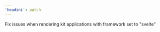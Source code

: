 ```yaml
---
'houdini': patch
---
```


Fix issues when rendering kit applications with framework set to "svelte"
